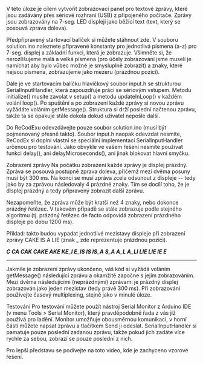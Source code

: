 V této úloze je cílem vytvořit zobrazovací panel pro textové zprávy, které jsou zadávány přes sériové rozhraní (USB) z připojeného počítače. Zprávy jsou zobrazovány na 7-seg. LED displeji jako běžící text (text, který se posouvá zprava doleva).

Předpřipravený startovací balíček si můžete stáhnout zde. V souboru solution.ino naleznete připravené konstanty pro jednotlivá písmena (a-z) pro 7-seg. displej a základní funkci, která je zobrazuje. Všimněte si, že nerozlišujeme malá a velká písmena (pro účely zobrazování jsme museli je namíchat aby bylo vůbec možné je smysluplně zobrazit) a znaky, které nejsou písmena, zobrazujeme jako mezeru (prázdnou pozici).

Dále je ve startovacím balíčku hlavičkový soubor input.h se strukturou SerialInputHandler, která zapouzdřuje práci se sériovým vstupem. Metodu initialize() musíte zavolat v setup() a metodu updateInLoop() v každém volání loop(). Po spuštění a po zobrazení každé zprávy si novou zprávu vyžádáte voláním getMessage(). Struktura si drží poslední načtenou zprávu, takže ta se opakuje stále dokola dokud uživatel nepošle další.

Do ReCodExu odevzdávejte pouze soubor solution.ino (musí být pojmenovaný přesně takto). Soubor input.h naopak odevzdat nesmíte, ReCodEx si doplní vlastní se speciální implementací SerialInputHandler určenou pro testování. Jako obvykle ve vašem řešení nesmíte používat funkci delay(), ani delayMicroseconds(), ani jinak blokovat hlavní smyčku.

Zobrazení zprávy
Na počátku zobrazení každé zprávy je displej prázdný. Zpráva se posouvá postupně zprava doleva, přičemž mezi dvěma posuny musí být 300 ms. Na konci se musí zpráva zcela odsunout z displeje -- tedy jako by za zprávou následovaly 4 prázdné znaky. Tím se docílí toho, že je displej prázdný a tedy připravený zobrazit další zprávu.

Nezapomeňte, že zpráva může být kratší než 4 znaky, nebo dokonce prázdný řetězec. V takovém případě se stále zobrazuje podle stejného algoritmu (tj. prázdný řetězec de facto odpovídá zobrazení prázdného displeje po dobu 1200 ms).

Příklad: takto budou vypadat jednotlivé mezistavy displeje při zobrazení zprávy CAKE IS A LIE (znak _ zde reprezentuje prázdnou pozici).

___C
__CA
_CAK
CAKE
AKE_
KE_I
E_IS
_IS_
IS_A
S_A_
_A_L
A_LI
_LIE
LIE_
IE__
E___
____
Jakmile je zobrazení zprávy ukončeno, váš kód si vyžádá voláním getMessage() následující zprávu a okamžitě započne s jejím zobrazováním. Mezi dvěma následujícími (neprázdnými) zprávami je prázdný displej zobrazován jako jeden mezistav (tedy právě 300 ms). Při zobrazování používejte časový multiplexing, stejně jako v minulé úloze.

Testování
Pro testování můžete použít nástroj Serial Monitor z Arduino IDE (v menu Tools > Serial Monitor), který pravděpodobně řada z vás již používá pro ladění. Monitor umožňuje obousměrnou komunikaci, v horní částí můžete napsat zprávu a tlačítkem Send ji odeslat. SerialInputHandler si pamatuje pouze poslední zadanou zprávu, takže pokud jich zadáte více rychle za sebou, zobrazí se pouze poslední z nich.

Pro lepší představu se podívejte na toto video, kde je zachyceno vzorové řešení.
